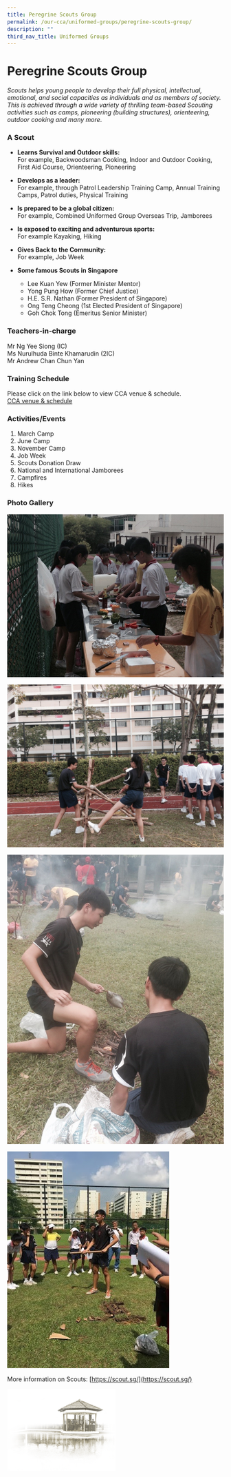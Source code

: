 ```yaml
---
title: Peregrine Scouts Group
permalink: /our-cca/uniformed-groups/peregrine-scouts-group/
description: ""
third_nav_title: Uniformed Groups
---
```

# **Peregrine Scouts Group**
*Scouts helps young people to develop their full physical, intellectual, emotional, and social capacities as individuals and as members of society. This is achieved through a wide variety of thrilling team-based Scouting activities such as camps, pioneering (building structures), orienteering, outdoor cooking and many more*.

### A Scout

*   **Learns Survival and Outdoor skills:**   
For example, Backwoodsman Cooking, Indoor and Outdoor Cooking, First Aid Course, Orienteering, Pioneering

*   **Develops as a leader:**  
For example, through Patrol Leadership Training Camp, Annual Training Camps, Patrol duties, Physical Training

*   **Is prepared to be a global citizen:**   
For example, Combined Uniformed Group Overseas Trip, Jamborees

*   **Is exposed to exciting and adventurous sports:**   
For example Kayaking, Hiking

*   **Gives Back to the Community:**   
For example, Job Week

*   **Some famous Scouts in Singapore**
	*   Lee Kuan Yew (Former Minister Mentor)
	*   Yong Pung How (Former Chief Justice)
	*   H.E. S.R. Nathan (Former President of Singapore)
	*   Ong Teng Cheong (1st Elected President of Singapore)
	*   Goh Chok Tong (Emeritus Senior Minister)

### Teachers-in-charge

Mr Ng Yee Siong (IC)   
Ms Nurulhuda Binte Khamarudin (2IC)   
Mr Andrew Chan Chun Yan

### Training Schedule

Please click on the link below to view CCA venue &amp; schedule.&nbsp;  
[CCA venue &amp; schedule](/our-cca/cca/cca-venue-schedule/)

### Activities/Events

1. March Camp   
2. June Camp  
3. November Camp   
4. Job Week  
5. Scouts Donation Draw   
6. National and International Jamborees   
7. Campfires   
8. Hikes

### Photo Gallery

![](/images/scouts.jpg)

![](/images/scouts%201.jpg)

![](/images/scouts%202.jpg)

![](/images/scouts%203.jpg)

More information on Scouts: [https://scout.sg/](https://scout.sg/)


<img src="/images/pavilion.png" style="width:50%">